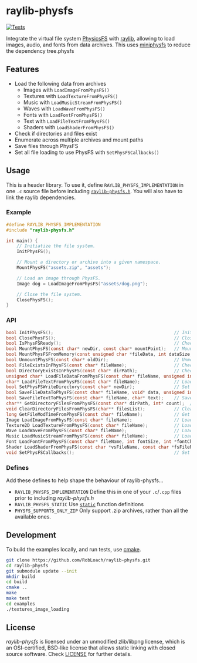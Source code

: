 # raylib-physfs

[![Tests](https://github.com/RobLoach/raylib-physfs/actions/workflows/Tests.yml/badge.svg)](https://github.com/RobLoach/raylib-physfs/actions/workflows/Tests.yml)

Integrate the virtual file system [PhysicsFS](https://icculus.org/physfs/) with [raylib](https://www.raylib.com/), allowing to load images, audio, and fonts from data archives. This uses [miniphysfs](https://github.com/edubart/miniphysfs) to reduce the dependency tree.physfs

## Features

- Load the following data from archives
    - Images with `LoadImageFromPhysFS()`
    - Textures with `LoadTextureFromPhysFS()`
    - Music with `LoadMusicStreamFromPhysFS()`
    - Waves with `LoadWaveFromPhysFS()`
    - Fonts with `LoadFontFromPhysFS()`
    - Text with `LoadFileTextFromPhysFS()`
    - Shaders with `LoadShaderFromPhysFS()`
- Check if directories and files exist
- Enumerate across multiple archives and mount paths
- Save files through PhysFS
- Set all file loading to use PhysFS with `SetPhysFSCallbacks()`

## Usage

This is a header library. To use it, define `RAYLIB_PHYSFS_IMPLEMENTATION` in one `.c` source file before including [`raylib-physfs.h`](include/raylib-physfs.h). You will also have to link the raylib dependencies.

### Example

``` c
#define RAYLIB_PHYSFS_IMPLEMENTATION
#include "raylib-physfs.h"

int main() {
    // Initiatize the file system.
    InitPhysFS();

    // Mount a directory or archive into a given namespace.
    MountPhysFS("assets.zip", "assets");

    // Load an image through PhysFS.
    Image dog = LoadImageFromPhysFS("assets/dog.png");

    // Close the file system.
    ClosePhysFS();
}
```

### API

``` c
bool InitPhysFS();                                              // Initialize the PhysFS file system
bool ClosePhysFS();                                             // Close the PhysFS file system
bool IsPhysFSReady();                                           // Check if PhysFS has been initialized successfully
bool MountPhysFS(const char* newDir, const char* mountPoint);   // Mount the given directory or archive as a mount point
bool MountPhysFSFromMemory(const unsigned char *fileData, int dataSize, const char* newDir, const char* mountPoint);  // Mount the given file data as a mount point
bool UnmountPhysFS(const char* oldDir);                         // Unmounts the given directory
bool FileExistsInPhysFS(const char* fileName);                  // Check if the given file exists in PhysFS
bool DirectoryExistsInPhysFS(const char* dirPath);              // Check if the given directory exists in PhysFS
unsigned char* LoadFileDataFromPhysFS(const char* fileName, unsigned int* bytesRead);  // Load a data buffer from PhysFS (memory should be freed)
char* LoadFileTextFromPhysFS(const char* fileName);             // Load text from a file (memory should be freed)
bool SetPhysFSWriteDirectory(const char* newDir);               // Set the base directory where PhysFS should write files to (defaults to the current working directory)
bool SaveFileDataToPhysFS(const char* fileName, void* data, unsigned int bytesToWrite);  // Save the given file data in PhysFS
bool SaveFileTextToPhysFS(const char* fileName, char* text);    // Save the given file text in PhysFS
char** GetDirectoryFilesFromPhysFS(const char* dirPath, int* count);  // Get filenames in a directory path (memory should be freed)
void ClearDirectoryFilesFromPhysFS(char** filesList);           // Clear directory files paths buffers (free memory)
long GetFileModTimeFromPhysFS(const char* fileName);            // Get file modification time (last write time) from PhysFS
Image LoadImageFromPhysFS(const char* fileName);                // Load an image from PhysFS
Texture2D LoadTextureFromPhysFS(const char* fileName);          // Load a texture from PhysFS
Wave LoadWaveFromPhysFS(const char* fileName);                  // Load wave data from PhysFS
Music LoadMusicStreamFromPhysFS(const char* fileName);          // Load music data from PhysFS
Font LoadFontFromPhysFS(const char* fileName, int fontSize, int *fontChars, int charsCount);  // Load a font from PhysFS
Shader LoadShaderFromPhysFS(const char *vsFileName, const char *fsFileName);  // Load shader from PhysFS
void SetPhysFSCallbacks();                                      // Set the raylib file loader/saver callbacks to use PhysFS
```

### Defines

Add these defines to help shape the behaviour of raylib-physfs...

- `RAYLIB_PHYSFS_IMPLEMENTATION` Define this in one of your `.c`/`.cpp` files prior to including *raylib-physfs.h*
- `RAYLIB_PHYSFS_STATIC` Use [`static`](https://en.wikipedia.org/wiki/Static_(keyword)) function definitions
- `PHYSFS_SUPPORTS_ONLY_ZIP` Only support .zip archives, rather than all the available ones.

## Development

To build the examples locally, and run tests, use [cmake](https://cmake.org/).

``` bash
git clone https://github.com/RobLoach/raylib-physfs.git
cd raylib-physfs
git submodule update --init
mkdir build
cd build
cmake ..
make
make test
cd examples
./textures_image_loading
```

## License

*raylib-physfs* is licensed under an unmodified zlib/libpng license, which is an OSI-certified, BSD-like license that allows static linking with closed source software. Check [LICENSE](LICENSE) for further details.
